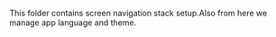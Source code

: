 This folder contains screen navigation stack setup.Also from here we manage app language and theme.
